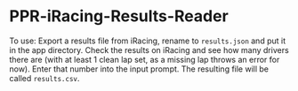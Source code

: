 # PPR-iRacing-Results-Reader
To use:
Export a results file from iRacing, rename to `results.json` and put it in the app directory.
Check the results on iRacing and see how many drivers there are (with at least 1 clean lap set, as a missing lap throws an error for now). Enter that number into the input prompt.
The resulting file will be called `results.csv`.
